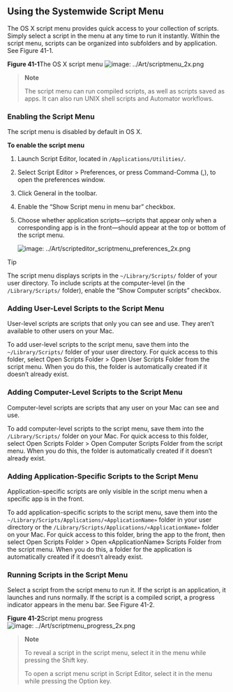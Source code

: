 <a id="//apple_ref/doc/uid/TP40016239-CH7"></a><a id="//apple_ref/doc/uid/TP40016239-CH7-SW1"></a>

## Using the Systemwide Script Menu

The OS X script menu provides quick access to your collection of scripts. Simply select a script in the menu at any time to run it instantly. Within the script menu, scripts can be organized into subfolders and by application. See Figure 41-1.

<a id="//apple_ref/doc/uid/TP40016239-CH7-SW4"></a>
**Figure 41-1**The OS X script menu
![image: ../Art/scriptmenu_2x.png](https://developer.apple.com/library/archive/mac-automation-scripting-guide/Art/scriptmenu_2x.png)
> **Note**
>
>
> The script menu can run compiled scripts, as well as scripts saved as apps. It can also run UNIX shell scripts and Automator workflows.

<a id="//apple_ref/doc/uid/TP40016239-CH7-SW6"></a>

### Enabling the Script Menu

The script menu is disabled by default in OS X.

<a id="//apple_ref/doc/uid/TP40016239-CH7-SW7"></a>

**To enable the script menu**

1. Launch Script Editor, located in `/Applications/Utilities/`.
2. Select Script Editor > Preferences, or press Command-Comma (,), to open the preferences window.
3. Click General in the toolbar.
4. Enable the “Show Script menu in menu bar” checkbox.
5. Choose whether application scripts—scripts that appear only when a corresponding app is in the front—should appear at the top or bottom of the script menu.

   <a id="//apple_ref/doc/uid/TP40016239-CH7-SW3"></a>

   ![image: ../Art/scripteditor_scriptmenu_preferences_2x.png](https://developer.apple.com/library/archive/mac-automation-scripting-guide/Art/scripteditor_scriptmenu_preferences_2x.png)

<a id="//apple_ref/doc/uid/TP40016239-CH7-DontLinkElementID_11"></a>


Tip

The script menu displays scripts in the `~/Library/Scripts/` folder of your user directory. To include scripts at the computer-level (in the `/Library/Scripts/` folder), enable the “Show Computer scripts” checkbox.

<a id="//apple_ref/doc/uid/TP40016239-CH7-SW8"></a>

### Adding User-Level Scripts to the Script Menu

User-level scripts are scripts that only you can see and use. They aren’t available to other users on your Mac.

To add user-level scripts to the script menu, save them into the `~/Library/Scripts/` folder of your user directory. For quick access to this folder, select Open Scripts Folder > Open User Scripts Folder from the script menu. When you do this, the folder is automatically created if it doesn’t already exist.

<a id="//apple_ref/doc/uid/TP40016239-CH7-SW9"></a>

### Adding Computer-Level Scripts to the Script Menu

Computer-level scripts are scripts that any user on your Mac can see and use.

To add computer-level scripts to the script menu, save them into the `/Library/Scripts/` folder on your Mac. For quick access to this folder, select Open Scripts Folder > Open Computer Scripts Folder from the script menu. When you do this, the folder is automatically created if it doesn’t already exist.

<a id="//apple_ref/doc/uid/TP40016239-CH7-SW10"></a>

### Adding Application-Specific Scripts to the Script Menu

Application-specific scripts are only visible in the script menu when a specific app is in the front.

To add application-specific scripts to the script menu, save them into the `~/Library/Scripts/Applications/«ApplicationName»` folder in your user directory or the `/Library/Scripts/Applications/«ApplicationName»` folder on your Mac. For quick access to this folder, bring the app to the front, then select Open Scripts Folder > Open «ApplicationName» Scripts Folder from the script menu. When you do this, a folder for the application is automatically created if it doesn’t already exist.

<a id="//apple_ref/doc/uid/TP40016239-CH7-SW11"></a>

### Running Scripts in the Script Menu

Select a script from the script menu to run it. If the script is an application, it launches and runs normally. If the script is a compiled script, a progress indicator appears in the menu bar. See Figure 41-2.

<a id="//apple_ref/doc/uid/TP40016239-CH7-SW2"></a>
**Figure 41-2**Script menu progress
![image: ../Art/scriptmenu_progress_2x.png](https://developer.apple.com/library/archive/mac-automation-scripting-guide/Art/scriptmenu_progress_2x.png)
> **Note**
>
>
> To reveal a script in the script menu, select it in the menu while pressing the Shift key.
>
> To open a script menu script in Script Editor, select it in the menu while pressing the Option key.
